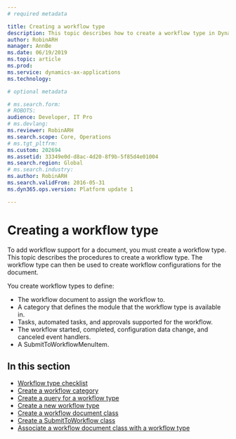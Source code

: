 ```yaml
---
# required metadata

title: Creating a workflow type
description: This topic describes how to create a workflow type in Dynamics 365 for Finance and Operations.
author: RobinARH
manager: AnnBe
ms.date: 06/19/2019
ms.topic: article
ms.prod: 
ms.service: dynamics-ax-applications
ms.technology: 

# optional metadata

# ms.search.form: 
# ROBOTS: 
audience: Developer, IT Pro
# ms.devlang: 
ms.reviewer: RobinARH
ms.search.scope: Core, Operations
# ms.tgt_pltfrm: 
ms.custom: 202694
ms.assetid: 33349e0d-d8ac-4d20-8f9b-5f85d4e01004
ms.search.region: Global
# ms.search.industry: 
ms.author: RobinARH
ms.search.validFrom: 2016-05-31
ms.dyn365.ops.version: Platform update 1

---
```


# Creating a workflow type 

To add workflow support for a document, you must create a workflow type. This topic describes the procedures to create a workflow type. The workflow type can then be used to create workflow configurations for the document.

You create workflow types to define:

  - The workflow document to assign the workflow to.
  - A category that defines the module that the workflow type is available in.
  - Tasks, automated tasks, and approvals supported for the workflow.
  - The workflow started, completed, configuration data change, and canceled event handlers.
  - A SubmitToWorkflowMenuItem.

## In this section

  - [Workflow type checklist](workflow-type-checklist.md)  
  - [Create a workflow category](workflow-type-category.md)  
  - [Create a query for a workflow type](workflow-type-query.md)  
  - [Create a new workflow type](workflow-type-create-new.md)  
  - [Create a workflow document class](workflow-type-document-create.md)  
  - [Create a SubmitToWorkflow class](workflow-type-submit-to-workflow.md)  
  - [Associate a workflow document class with a workflow type](workflow-type-associate-document.md)  
